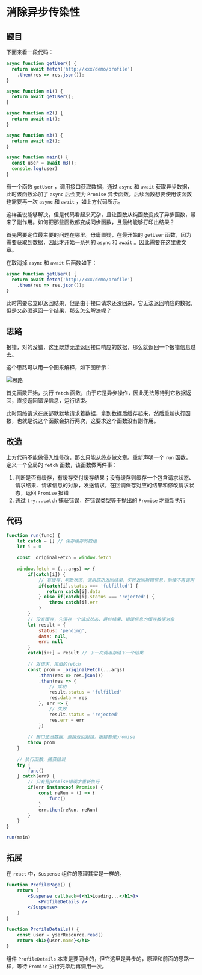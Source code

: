# 消除异步传染性

## 题目

下面来看一段代码：

```js
async function getUser() {
  return await fetch('http://xxx/demo/profile')
  	.then(res => res.json());
}

async function m1() {
  return await getUser();
}

async function m2() {
  return await m1();
}

async function m3() {
  return await m2();
}

async function main() {
  const user = await m3();
  console.log(user)
}
```

有一个函数 `getUser` ，调用接口获取数据，通过 `async` 和 `await` 获取异步数据，此时该函数添加了 `async` 后会变为 `Promise` 异步函数。后续函数想要使用该函数也需要再一次 `async` 和 `await` ，如上方代码所示。

这样虽说能够解决，但是代码看起来冗杂，且让函数从纯函数变成了异步函数，带来了副作用。如何把那些函数都变成同步函数，且最终能够打印出结果？

首先需要定位最主要的问题在哪里。毋庸置疑，在最开始的 `getUser` 函数，因为需要获取到数据，因此才开始一系列的 `async` 和 `await` 。因此需要在这里做文章。

在取消掉 `async` 和 `await` 后函数如下：

```js
async function getUser() {
  return await fetch('http://xxx/demo/profile')
  	.then(res => res.json());
}
```

此时需要它立即返回结果，但是由于接口请求还没回来，它无法返回响应的数据，但是又必须返回一个结果，那么怎么解决呢？

## 思路

报错，对的没错，这里既然无法返回接口响应的数据，那么就返回一个报错信息过去。

这个思路可以用一个图来解释，如下图所示：

![思路](https://pic.imgdb.cn/item/65b4c667871b83018a6595b0.jpg)

首先函数开始，执行 `fetch` 函数，由于它是异步操作，因此无法等待到它数据返回，直接返回错误信息，运行结束。

此时网络请求在底部默默地请求着数据，拿到数据后缓存起来，然后重新执行函数，也就是说这个函数会执行两次，这要求这个函数没有副作用。

## 改造

上方代码不能做侵入性修改，那么只能从终点做文章。重新声明一个 `run` 函数，定义一个全局的 `fetch` 函数，该函数做两件事：

1. 判断是否有缓存，有缓存交付缓存结果；没有缓存则缓存一个包含请求状态、请求结果、请求信息的对象，发送请求，在回调保存对应的结果和修改请求状态，返回 `Promise` 报错
2. 通过 `try...catch` 捕获错误，在错误类型等于抛出的 `Promise` 才重新执行

## 代码

```js
function run(func) {
    let catch = [] // 保存缓存的数组
    let i = 0
    
    const _originalFetch = window.fetch
    
    window.fetch = (...args) => {
        if(catch[i]) {
            // 有缓存，判断状态，调用成功返回结果，失败返回报错信息，后续不再调用
            if(catch[i].status === 'fulfilled') {
               return catch[i].data
            } else if(catch[i].status === 'rejected') {
                throw catch[i].err
            }
        }
        // 没有缓存，先保存一个请求状态、最终结果、错误信息的缓存数据对象
        let result = {
            status: 'pending',
            data: null,
            err: null
        }
        catch[i++] = result // 下一次调用存储下一个结果
        
        // 发请求，用旧的fetch
        const prom = _originalFetch(...args)
        	.then(res => res.json())
        	.then(res => {
                // 成功
                result.status = 'fulfilled'
                res.data = res
            }, err => {
                // 失败
                result.status = 'rejected'
                res.err = err
            })
        
        // 接口还没数据，直接返回报错，报错要是promise
        throw prom
    }
    
    // 执行函数，捕获错误
    try {
        func()
    } catch(err) {
        // 只有是promise错误才重新执行
        if(err instanceof Promise) {
            const reRun = () => {
                func()
            }
            err.then(reRun, reRun)
        }
    }
}

run(main)
```

## 拓展

在 `react` 中，`Suspense` 组件的原理其实是一样的。

```jsx
function ProfilePage() {
    return (
    	<Suspense callback={<h1>Loading...</h1>}>
        	<ProfileDetails />
        </Suspense>
    )
}

function ProfileDetails() {
    const user = yserResource.read()
    return <h1>{user.name}</h1>
}
```

组件 `ProfileDetails` 本来是要同步的，但它这里是异步的，原理和前面的思路一样，等待 `Promise` 执行完毕后再调用一次。